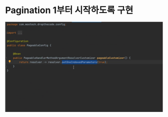 # Pagination 1부터 시작하도록 구현

![Pagination%201%E1%84%87%E1%85%AE%E1%84%90%E1%85%A5%20%E1%84%89%E1%85%B5%E1%84%8C%E1%85%A1%E1%86%A8%E1%84%92%E1%85%A1%E1%84%83%E1%85%A9%E1%84%85%E1%85%A9%E1%86%A8%20%E1%84%80%E1%85%AE%E1%84%92%E1%85%A7%E1%86%AB%2087d0adaaaee848399ad225b33a154df3/Untitled.png](assets/Untitled.png)